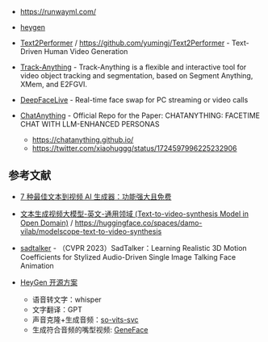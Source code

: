 - https://runwayml.com/
- [heygen](https://www.heygen.com/)
- [Text2Performer](https://yumingj.github.io/projects/Text2Performer.html) / https://github.com/yumingj/Text2Performer - Text-Driven Human Video Generation
- [Track-Anything](https://github.com/gaomingqi/Track-Anything) - Track-Anything is a flexible and interactive tool for video object tracking and segmentation, based on Segment Anything, XMem, and E2FGVI.
- [DeepFaceLive](https://github.com/iperov/DeepFaceLive) - Real-time face swap for PC streaming or video calls
- [ChatAnything](https://github.com/zhoudaquan/ChatAnything) - Official Repo for the Paper: CHATANYTHING: FACETIME CHAT WITH LLM-ENHANCED PERSONAS

  - https://chatanything.github.io/
  - https://twitter.com/xiaohuggg/status/1724597996225232906

## 参考文献

- [7 种最佳文本到视频 AI 生成器：功能强大且免费](https://mpost.io/zh-CN/7-best-text-to-video-ai-generators-powerful-and-free/)
- [文本生成视频大模型-英文-通用领域 (Text-to-video-synthesis Model in Open Domain)](https://modelscope.cn/models/damo/text-to-video-synthesis/summary) / https://huggingface.co/spaces/damo-vilab/modelscope-text-to-video-synthesis
- [sadtalker](https://github.com/winfredy/sadtalker) - （CVPR 2023）SadTalker：Learning Realistic 3D Motion Coefficients for Stylized Audio-Driven Single Image Talking Face Animation
- [HeyGen 开源方案](https://twitter.com/Gorden_Sun/status/1715245735363387426)

  - 语音转文字：whisper
  - 文字翻译：GPT
  - 声音克隆+生成音频：[so-vits-svc](https://github.com/svc-develop-team/so-vits-svc)
  - 生成符合音频的嘴型视频: [GeneFace](https://github.com/yerfor/GeneFace)